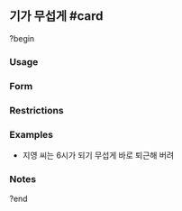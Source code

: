 ## 기가 무섭게 #card
?begin
### Usage

### Form
### Restrictions
### Examples
* 지영 씨는 6시가 되기 무섭게 바로 퇴근해 버려
### Notes
?end

